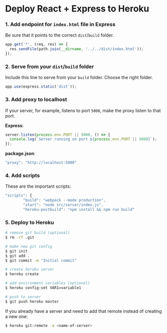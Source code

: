 # Deploy React + Express to Heroku

### 1. Add endpoint for `index.html` file in Express

Be sure that it points to the correct `dist`/`build` folder.
```javascript
app.get('*', (req, res) => {
  res.sendFile(path.join(__dirname, '../../dist/index.html'));
});
```

### 2. Serve from your `dist`/`build` folder
Include this line to serve from your `build` folder. Choose the right folder.
```javascript
app.use(express.static('dist'));
```

### 3. Add proxy to localhost

If your server, for example, listens to port `5000`, make the proxy listen to that port.

**Express**:
```javascript
server.listen(process.env.PORT || 5000, () => {
  console.log(`Server running on port ${process.env.PORT || 5000}`);
});
```

**package.json**:
```javascript
"proxy": "http://localhost:5000"
```

### 4. Add scripts

These are the important scripts:

```javascript
"scripts": {
        "build": "webpack --mode production",
        "start": "node src/server/index.js",
        "heroku-postbuild": "npm install && npm run build"
```

### 5. Deploy to Heroku
```bash
# remove git build (optional)
$ rm -rf .git

# make new git config
$ git init
$ git add .
$ git commit -m "Initial commit"

# create heroku server
$ heroku create

# add environment variables (optional)
$ heroku config:set VAR1=variable1

# push to server
$ git push heroku master
```

If you already have a server and need to add that remote instead of creating a new one:
```bash
$ heroku git:remote -a <name-of-server>
```
